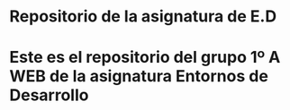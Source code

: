 <h1>Repositorio de la asignatura de E.D<h1>
<p>Este es el repositorio del grupo 1º A WEB de la asignatura Entornos de Desarrollo<p>
